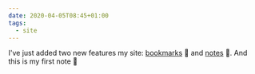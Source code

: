 ```yaml
---
date: 2020-04-05T08:45+01:00
tags:
  - site
---
```


I've just added two new features my site: [bookmarks](/tags/bookmark/) 🔖 and [notes](/tags/note/) 📝. And this is my first note 🙌
